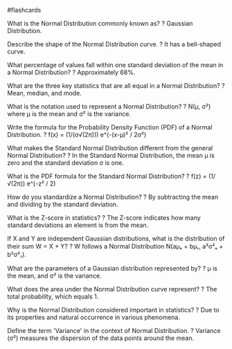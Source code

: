 #flashcards

What is the Normal Distribution commonly known as?
?
Gaussian Distribution.

Describe the shape of the Normal Distribution curve.
?
It has a bell-shaped curve.

What percentage of values fall within one standard deviation of the mean in a Normal Distribution?
?
Approximately 68%.

What are the three key statistics that are all equal in a Normal Distribution?
?
Mean, median, and mode.

What is the notation used to represent a Normal Distribution?
?
N(μ, σ²) where μ is the mean and σ² is the variance.

Write the formula for the Probability Density Function (PDF) of a Normal Distribution.
?
f(x) = (1/(σ√(2π))) e^(-(x-μ)² / 2σ²) 

What makes the Standard Normal Distribution different from the general Normal Distribution?
?
In the Standard Normal Distribution, the mean μ is zero and the standard deviation σ is one.

What is the PDF formula for the Standard Normal Distribution?
?
f(z) = (1/√(2π)) e^(-z² / 2) 

How do you standardize a Normal Distribution?
?
By subtracting the mean and dividing by the standard deviation.

What is the Z-score in statistics?
?
The Z-score indicates how many standard deviations an element is from the mean.

If X and Y are independent Gaussian distributions, what is the distribution of their sum W = X + Y?
?
W follows a Normal Distribution N(aμₓ + bμᵧ, a²σ²ₓ + b²σ²ᵧ).

What are the parameters of a Gaussian distribution represented by?
?
μ is the mean, and σ² is the variance.

What does the area under the Normal Distribution curve represent?
?
The total probability, which equals 1.

Why is the Normal Distribution considered important in statistics?
?
Due to its properties and natural occurrence in various phenomena.

Define the term 'Variance' in the context of Normal Distribution.
?
Variance (σ²) measures the dispersion of the data points around the mean.

